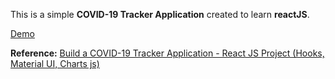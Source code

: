 This is a simple **COVID-19 Tracker Application** created to learn **reactJS**. 

[Demo](https://covid-19-tracker-react-app.web.app/)

**Reference:**  [Build a COVID-19 Tracker Application - React JS Project (Hooks, Material UI, Charts js)](https://youtu.be/MWG4aBvhPAg)
